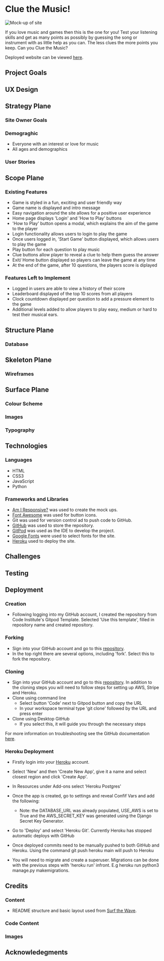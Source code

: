 # Clue the Music!


![Mock-up of site]()


If you love music and games then this is the one for you! Test your listening skills and get as many points as possibly by guessing the song or instrument with as little help as you can. The less clues the more points you keep. Can you Clue the Music? 

Deployed website can be viewed [here]().

## Project Goals


## UX Design

## Strategy Plane

### Site Owner Goals


### Demograghic
- Everyone with an interest or love for music
- All ages and demographics


### User Stories

## Scope Plane

### **Existing Features**
- Game is styled in a fun, exciting and user friendly way
- Game name is displayed and intro message
- Easy navigation around the site allows for a positive user experience
- Home page displays 'Login' and 'How to Play' buttons
- 'How to Play' button opens a modal, which explains the aim of the game to the player
- Login functionality allows users to login to play the game
- Once users logged in, 'Start Game' button displayed, which allows users to play the game
- Play button for each question to play music
- Clue buttons allow player to reveal a clue to help them guess the answer
- Exit/ Home button displayed so players can leave the game at any time
- At the end of the game, after 10 questions, the players score is diplayed

### **Features Left to Implement**
- Logged in users are able to view a history of their score
- Leaderboard displayed of the top 10 scores from all players
- Clock countdown displayed per question to add a pressure element to the game
- Additional levels added to allow players to play easy, medium or hard to test their musical ears.

## Structure Plane 

### Database

## Skeleton Plane

### Wireframes

## Surface Plane

### Colour Scheme

### Images

### Typography

## Technologies

### Languages
- HTML
- CSS3
- JavaScript
- Python

### Frameworks and Libraries

- [Am I Responsive?](http://ami.responsivedesign.is/) was used to create the mock ups.
- [Font Awesome](https://fontawesome.com/) was used for button icons.
- Git was used for version control ad to push code to GitHub.
- [GitHub](https://github.com/) was used to store the repository.
- [GitPod](https://www.gitpod.io/) was used as the IDE to develop the project.
- [Google Fonts](https://fonts.google.com/) were used to select fonts for the site.
- [Heroku](https://www.heroku.com/) used to deploy the site.

## Challenges

## Testing

## Deployment

### Creation
* Following logging into my GitHub account, I created the repository from Code Institute's Gitpod Template. Selected 'Use this template', filled in repository name and created repository.

### Forking
* Sign into your GitHub account and go to this [repository](). 
* In the top right there are several options, including 'fork'. Select this to fork the repository.

### Cloning
* Sign into your GitHub account and go to this [repository](). In addition to the cloning steps you will need to follow steps for setting up AWS, Stripe and Heroku.
* Clone using command line
    - Select button 'Code' next to Gitpod button and copy the URL
    - In your workspace terminal type 'git clone' followed by the URL and press enter
* Clone using Desktop GitHub
    - If you select this, it will guide you through the necessary steps

For more information on troubleshooting see the GitHub documentation [here](https://docs.github.com/en/repositories/creating-and-managing-repositories/cloning-a-repository#about-cloning-a-repository).



### Heroku Deployment
* Firstly login into your [Heroku](https://id.heroku.com/login) account.
* Select 'New' and then 'Create New App', give it a name and select closest region and click 'Create App'.
* In Resources under Add-ons select 'Heroku Postgres'

* Once the app is created, go to settings and reveal Confif Vars and add the following:
    * Note: the DATABASE_URL was already populated, USE_AWS is set to True and the AWS_SECRET_KEY was generated using the Django Secret Key Generator. 

* Go to 'Deploy' and select 'Heroku Git'. Currently Heroku has stopped automatic deploys with GitHub
* Once deployed commits need to be manually pushed to both GitHub and Heroku. Using the command git push heroku main will push to Heroku
* You will need to migrate and create a superuser. Migrations can be done with the previous steps with 'heroku run' infront. E.g heroku run python3 manage.py makemigrations.




## Credits

### Content
- README structure and basic layout used from [Surf the Wave](https://github.com/anyahush/surf-the-wave).


### Code Content




### Images


## Acknowledegments



